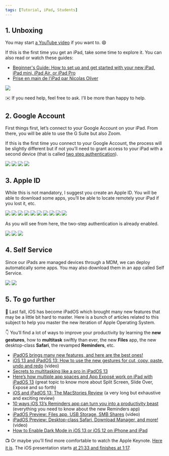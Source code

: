 ```yaml
---
tags: [Tutorial, iPad, Students]
---
```


## 1️. Unboxing

You may start [a YouTube video](https://www.youtube.com/results?search_query=ipad+unboxing) if you want to. 😄 

If this is the first time you get an iPad, take some time to explore it. You can also read or watch these guides:

- [Beginner's Guide: How to set up and get started with your new iPad, iPad mini, iPad Air, or iPad Pro](https://www.imore.com/beginners-guide-how-set-and-get-started-your-new-ipad-or-ipad-pro)
- [Prise en main de l’iPad par Nicolas Oliver](https://www.youtube.com/playlist?list=PLCFw88_SU1U2__kGXPvA7Dniq7FHM4GOL)

![](PriseEnMain.png)

✉️ If you need help, feel free to ask. I’ll be more than happy to help.

## 2️. Google Account

First things first, let’s connect to your Google Account on your iPad. From there, you will be able to use the G Suite but also Zoom.

If this is the first time you connect to your Google Account, the process will be slightly different but if not you’ll need to grant access to your iPad with a second device (that is called [two step authentication](https://www.google.com/landing/2step/)).

![](GoogleAccount1.png)
![](GoogleAccount2.png)
![](GoogleAccount3.png)
![](GoogleAccount4.png)

## 3️. Apple ID

While this is not mandatory, I suggest you create an Apple ID. You will be able to download some apps, you’ll be able to locate remotely your iPad if you lost it, etc.

![](AppleID1.png)
![](AppleID2.png)
![](AppleID3.png)
![](AppleID4.png)
![](AppleID5.png)
![](AppleID6.png)
![](AppleID7.png)
![](AppleID8.png)
![](AppleID9.png)
![](AppleID10.png)

As you will see from here, the two-step authentication is already enabled.

![](AppleID11.png)
![](AppleID12.png)
![](AppleID13.png)

## 4️. Self Service

Since our iPads are managed devices through a MDM, we can deploy automatically some apps. You may also download them in an app called Self Service.

![](SelfService.png)
![](SelfService1.png)

## 5️. To go further

📱 Last fall, iOS has become iPadOS which brought many new features that may be a little bit hard to master. Here is a bunch of articles related to this subject to help you master the new iteration of Apple Operating System.

👇 You’ll find a lot of ways to improve your productivity by learning the **new gestures**, how to **multitask** swiftly than ever, the new **Files** app, the new desktop-class **Safari**,  the revamped **Reminders**, etc.

- [iPadOS brings many new features, and here are the best ones!](https://www.imore.com/10-most-important-features-coming-ipados)
- [iOS 13 and iPadOS 13: How to use the new gestures for cut, copy, paste, undo and redo](https://www.macworld.com/article/3410596/ios-13-and-ipados-13-how-to-use-the-new-gestures-for-cut-copy-paste-undo-and-redo.html) (video)
- [Secrets to multitasking like a pro in iPadOS 13](https://www.cultofmac.com/634706/ipad-multitasking-secrets-ipados-13/)
- [Here’s how multiple app spaces and App Exposé work on iPad with iPadOS 13](https://www.imore.com/how-open-multiple-app-spaces-ipad) (great topic to know more about Split Screen, Slide Over, Exposé and so forth)
- [iOS and iPadOS 13: The MacStories Review](https://www.macstories.net/stories/ios-and-ipados-13-the-macstories-review/) (a very long but exhaustive and exciting review)
- [10 ways iOS 13’s Reminders app can turn you into a productivity beast](https://www.macworld.com/article/3436916/10-ways-ios-13s-reminders-app-can-turn-you-into-a-productivity-beast.html) (everything you need to know about the new Reminders app)
- [iPadOS Preview: Files app, USB Storage, SMB Shares](https://www.imore.com/ipados-preview-files-app-usb-storage-smb-shares) (video)
- [iPadOS Preview: Desktop-class Safari, Download Manager, and more!](https://www.imore.com/ipados-preview-desktop-class-safari-download-manager-and-more) (video)
- [How to Enable Dark Mode in iOS 13 or iOS 12 on iPhone and iPad](https://www.igeeksblog.com/how-to-enable-dark-mode-iphone-ipad/)

📺 Or maybe you’ll find more comfortable to watch the Apple Keynote. [Here it is](https://youtu.be/psL_5RIBqnY). The iOS presentation starts [at 21:33 and finishes at 1:17](https://youtu.be/psL_5RIBqnY?t=1293).

